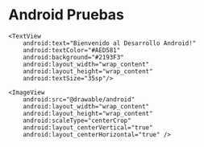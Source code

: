 # Android Pruebas

<?xml version="1.0" encoding="utf-8"?>
<RelativeLayout xmlns:android="http://schemas.android.com/apk/res/android"
    xmlns:tools="http://schemas.android.com/tools"
    android:layout_width="match_parent"
    android:layout_height="match_parent"
    android:paddingBottom="@dimen/activity_vertical_margin"
    android:paddingLeft="@dimen/activity_horizontal_margin"
    android:paddingRight="@dimen/activity_horizontal_margin"
    android:paddingTop="@dimen/activity_vertical_margin"
    tools:context="com.example.pablo.apppruebas.MainActivityPruebas">

    <TextView
        android:text="Bienvenido al Desarrollo Android!"
        android:textColor="#AED581"
        android:background="#2193F3"
        android:layout_width="wrap_content"
        android:layout_height="wrap_content"
        android:textSize="35sp"/>

    <ImageView
        android:src="@drawable/android"
        android:layout_width="wrap_content"
        android:layout_height="wrap_content"
        android:scaleType="centerCrop"
        android:layout_centerVertical="true"
        android:layout_centerHorizontal="true" />
</RelativeLayout>

